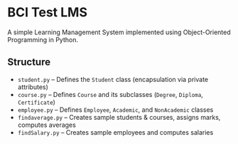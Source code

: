 # BCI Test LMS 

A simple Learning Management System implemented using Object-Oriented Programming in Python.

## Structure

- `student.py` – Defines the `Student` class (encapsulation via private attributes)
- `course.py` – Defines `Course` and its subclasses (`Degree`, `Diploma`, `Certificate`)
- `employee.py` – Defines `Employee`, `Academic`, and `NonAcademic` classes
- `findaverage.py` – Creates sample students & courses, assigns marks, computes averages
- `findSalary.py` – Creates sample employees and computes salaries


